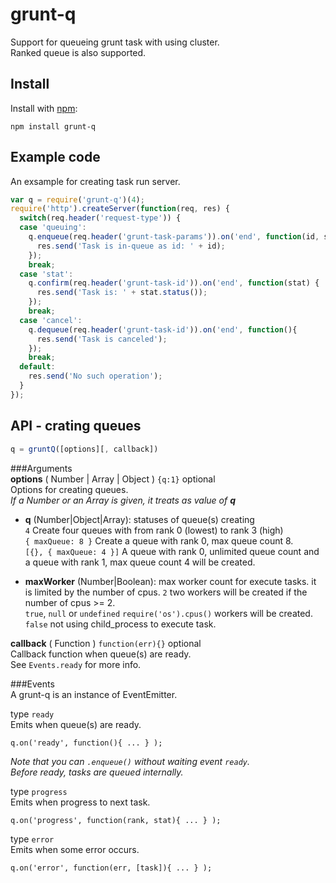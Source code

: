 # grunt-q
  
Support for queueing grunt task with using cluster.  
Ranked queue is also supported.

## Install

Install with [npm](http://npmjs.org/):

    npm install grunt-q

## Example code
An exsample for creating task run server.
```js
var q = require('grunt-q')(4);
require('http').createServer(function(req, res) {
  switch(req.header('request-type')) {
  case 'queuing':
    q.enqueue(req.header('grunt-task-params')).on('end', function(id, stat) {
      res.send('Task is in-queue as id: ' + id);
    });
    break;
  case 'stat':
    q.confirm(req.header('grunt-task-id')).on('end', function(stat) {
      res.send('Task is: ' + stat.status());
    });
    break;
  case 'cancel':
    q.dequeue(req.header('grunt-task-id')).on('end', function(){
      res.send('Task is canceled');
    });
    break;
  default:
    res.send('No such operation');
  }
});
```

## API - crating queues
```js
q = gruntQ([options][, callback])
```

###Arguments  
**options** ( Number | Array | Object ) `{q:1}` optional  
 Options for creating queues.  
 _If a Number or an Array is given, it treats as value of **q**_  
- __q__ (Number|Object|Array): statuses of queue(s) creating  
    `4`	Create four queues with from rank 0 (lowest) to rank 3 (high)  
    `{ maxQueue: 8 }`	Create a queue  with rank 0, max queue count 8.  
    `[{}, { maxQueue: 4 }]`	A queue with rank 0, unlimited queue count and a queue with rank 1, max queue count 4 will be created.  
  
- __maxWorker__ (Number|Boolean): max worker count for execute tasks. it is limited by the number of cpus.
    `2`	two workers will be created if the number of cpus >= 2.  
    `true`, `null` or `undefined`	`require('os').cpus()` workers will be created.  
    `false`	not using child_process to execute task.  
  
**callback** ( Function ) `function(err){}` optional  
 Callback function when queue(s) are ready.  
 See `Events.ready` for more info.

###Events  
A grunt-q is an instance of EventEmitter.  
  
type `ready`  
  Emits when queue(s) are ready.  
  ```
  q.on('ready', function(){ ... } );
  ```
  _Note that you can `.enqueue()` without waiting event `ready`._  
  _Before ready, tasks are queued internally._  
  
type `progress`  
  Emits when progress to next task.  
  ```
  q.on('progress', function(rank, stat){ ... } );
  ```
  
type `error`  
  Emits when some error occurs.  
  ```
  q.on('error', function(err, [task]){ ... } );
  ```
  
  
  